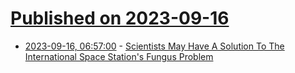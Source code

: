 # [Published on 2023-09-16](index.md)

* [2023-09-16, 06:57:00](https://soylentnews.org/article.pl?sid=23/09/15/048208&from=rss) - [Scientists May Have A Solution To The International Space Station's Fungus Problem](https://soylentnews.org/article.pl?sid=23/09/15/048208&from=rss)
